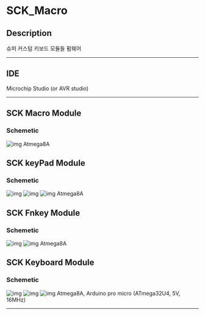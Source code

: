 # SCK_Macro

## Description
슈퍼 커스텀 키보드 모듈들 펌웨어

***

## IDE
Microchip Studio
(or AVR studio)

***

## SCK Macro Module
### Schemetic
![img](images/SCK_MM_V1.2.png)
Atmega8A

## SCK keyPad Module
### Schemetic
![img](images/SCK_PM_V1.2_(main).png)
![img](images/SCK_PM_V1.2_(key).png)
![img](images/SCK_PM_V1.2_(led).png)
Atmega8A

## SCK Fnkey Module
### Schemetic
![img](images/SCK_FM_V1.2_(main).png)
![img](images/SCK_FM_V1.2_(key,led).png)
Atmega8A

## SCK Keyboard Module
### Schemetic
![img](images/SCK_KM_V1.2_(main).png)
![img](images/SCK_KM_V1.2_(key).png)
![img](images/SCK_KM_V1.2_(led).png)
Atmega8A, Arduino pro micro (ATmega32U4, 5V, 16MHz)

***
